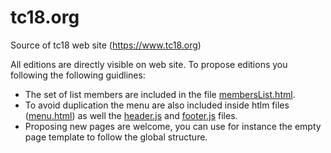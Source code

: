 # tc18.org
Source of tc18 web site (https://www.tc18.org)

All editions are directly visible on web site. To propose editions you following the following guidlines:
 - The set of list members are included in the file [membersList.html](membersList.html).
 - To avoid duplication the menu are also included inside htlm files ([menu.html](menu.html)) as well the [header.js](header.js) and [footer.js](footer.js) files.
 - Proposing new pages are welcome, you can use for instance the empty page template to follow the global structure.
 




